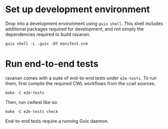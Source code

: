 # Set up development environment

Drop into a development environment using `guix shell`. This shell includes additional packages required for development, and not simply the dependencies required to build ravanan.
```
guix shell -L .guix -Df manifest.scm
```

# Run end-to-end tests

ravanan comes with a suite of end-to-end tests under `e2e-tests`. To run them, first compile the required CWL workflows from the ccwl sources.
```
make -C e2e-tests
```
Then, run cwltest like so:
```
make -C e2e-tests check
```
End-to-end tests require a running Guix daemon.
